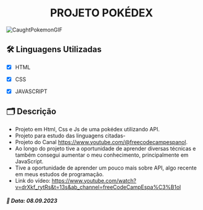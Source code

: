 

<h1 align="center"> PROJETO POKÉDEX </h1>

![CaughtPokemonGIF](https://github.com/rafaelmoura23/Projetos-Js/assets/123770371/653144cb-da77-4c87-9865-2e9d57d098ab)

 <h2> 🛠️ Linguagens Utilizadas </h2>
 
- [x] HTML

- [x] CSS

- [x] JAVASCRIPT

<h2> 🗂️ Descrição </h2>

- Projeto em Html, Css e Js de uma pokédex utilizando API.
- Projeto para estudo das linguagens citadas- 
- Projeto do Canal https://www.youtube.com/@freecodecampespanol.
- Ao longo do projeto tive a oportunidade de aprender diversas técnicas e também consegui aumentar o meu conhecimento, principalmente em JavaScript.
- Tive a oportunidade de aprender um pouco mais sobre API, algo recente em meus estudos de programação.
- Link do vídeo: https://www.youtube.com/watch?v=drXkf_rytRs&t=13s&ab_channel=freeCodeCampEspa%C3%B1ol

##### 📅 Data: 08.09.2023
